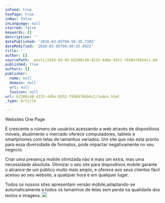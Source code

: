 ```yaml
---
inFeed: true
hasPage: true
inNav: false
inLanguage: null
starred: false
keywords: []
description: ''
datePublished: '2016-03-05T04:56:35.720Z'
dateModified: '2016-03-05T04:56:25.492Z'
title: ''
author: []
sourcePath: _posts/2016-03-05-b2380c48-4233-4d6e-9552-79584766b4c1.md
published: true
authors: []
publisher:
  name: null
  domain: null
  url: null
  favicon: null
url: b2380c48-4233-4d6e-9552-79584766b4c1/index.html
_type: Article

---
```

Websites One Page

É crescente o número de usuários acessando a web através de dispositivos móveis, atualmente o mercado oferece computadores, tablets e smartphones com telas de tamanhos variados. Um site que não esta pronto para essa diversidade de formatos, pode impactar negativamente no seu negócio.

Criar uma presença mobile otimizada não é mais um extra, mas uma necessidade absoluta. Otimizar o seu site para dispositivos mobile garante o alcance de um público muito mais amplo, e oferece aos seus clientes fácil acesso ao seu website, a qualquer hora e em qualquer lugar.

Todos os nossos sites apresentam versão mobile,adaptando-se automaticamente a todos os tamanhos de telas sem perda na qualidade dos textos e imagens.
![](https://the-grid-user-content.s3-us-west-2.amazonaws.com/f4e8ae94-b89e-4cbf-be8a-7a14c8bd0391.png)